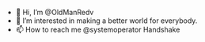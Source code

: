 - 👋 Hi, I’m @OldManRedv
- 👀 I’m interested in making a better world for everybody.
- 📫 How to reach me @systemoperator Handshake
